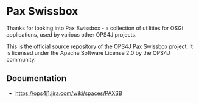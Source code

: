 Pax Swissbox
============

Thanks for looking into Pax Swissbox - a collection of utilities for OSGi applications, used by various other 
OPS4J projects.

This is the official source repository of the OPS4J Pax Swissbox project.
It is licensed under the Apache Software License 2.0 by the OPS4J community.

## Documentation
* https://ops4j1.jira.com/wiki/spaces/PAXSB
